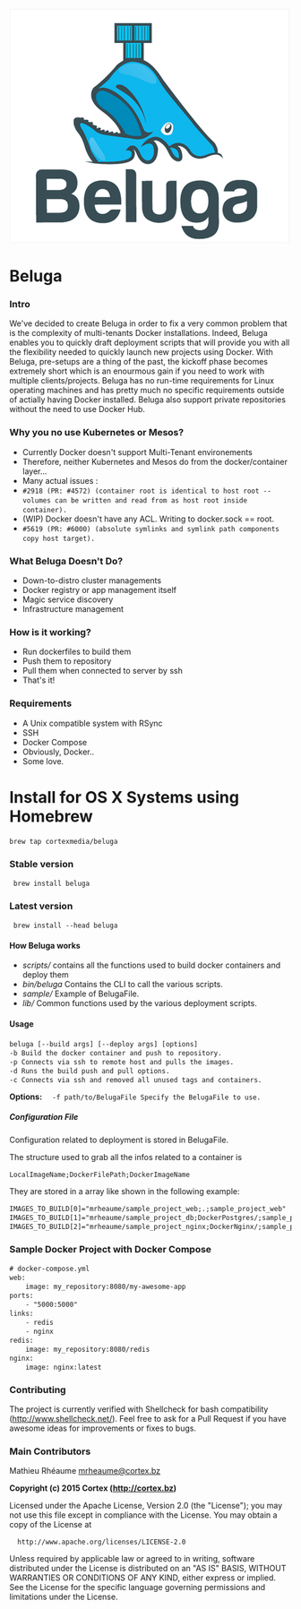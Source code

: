 ![Alt text](/img/logo.png?raw=true "Beluga Cortex")

# **Beluga**
### **Intro**
We've decided to create Beluga in order to fix a very common problem that is the complexity of multi-tenants Docker installations. Indeed, Beluga enables you to quickly draft deployment scripts that will provide you with all the flexibility needed to quickly launch new projects using Docker. With Beluga, pre-setups are a thing of the past, the kickoff phase becomes extremely short which is an enourmous gain if you need to work with multiple clients/projects. Beluga has no run-time requirements for Linux operating machines and has pretty much no specific requirements outside of actially having Docker installed. Beluga also support private repositories without the need to use Docker Hub. 

### **Why you no use Kubernetes or Mesos?**

- Currently Docker doesn't support Multi-Tenant environements
- Therefore, neither Kubernetes and Mesos do from the docker/container layer...
- Many actual issues : 
- ```#2918 (PR: #4572) (container root is identical to host root -- volumes can be written and read from as host root inside container).```
- (WIP) Docker doesn't have any ACL. Writing to docker.sock == root.
-    ```#5619 (PR: #6000) (absolute symlinks and symlink path components copy host target).```

### **What Beluga Doesn't Do?**
- Down-to-distro cluster managements
- Docker registry or app management itself
- Magic service discovery
- Infrastructure management
### **How is it working?**
  - Run dockerfiles to build them
  - Push them to repository
  - Pull them when connected to server by ssh
  - That's it!

### **Requirements**
  - A Unix compatible system with RSync
  - SSH 
  - Docker Compose
  - Obviously, Docker..
  - Some love.

# **Install for OS X Systems using Homebrew**

    brew tap cortexmedia/beluga
    
### Stable version
  
     brew install beluga
### Latest version
  
     brew install --head beluga

#### **How Beluga works**
  - *scripts/* contains all the functions used to build docker containers and deploy them
  - *bin/beluga* Contains the CLI to call the various scripts.
  - *sample/* Example of BelugaFile.
  - *lib/* Common functions used by the various deployment scripts.

#### **Usage**
    
    beluga [--build args] [--deploy args] [options]
    -b Build the docker container and push to repository.
    -p Connects via ssh to remote host and pulls the images.
    -d Runs the build push and pull options.
    -c Connects via ssh and removed all unused tags and containers.
**Options:**
  ```  -f path/to/BelugaFile Specify the BelugaFile to use.```


##### **Configuration File**

Configuration related to deployment is stored in BelugaFile.

The structure used to grab all the infos related to a container is

    LocalImageName;DockerFilePath;DockerImageName

They are stored in a array like shown in the following example:

    IMAGES_TO_BUILD[0]="mrheaume/sample_project_web;.;sample_project_web"
    IMAGES_TO_BUILD[1]="mrheaume/sample_project_db;DockerPostgres/;sample_project_db"
    IMAGES_TO_BUILD[2]="mrheaume/sample_project_nginx;DockerNginx/;sample_project_nginx”
    
### **Sample Docker Project with Docker Compose**

    # docker-compose.yml 
    web:
        image: my_repository:8080/my-awesome-app 
    ports:
        - "5000:5000"
    links:
        - redis
        - nginx
    redis:
        image: my_repository:8080/redis
    nginx: 
        image: nginx:latest
        
### **Contributing**

  The project is currently verified with Shellcheck for bash compatibility (http://www.shellcheck.net/).
  Feel free to ask for a Pull Request if you have awesome ideas for improvements or fixes to bugs.

### **Main Contributors**

  Mathieu Rhéaume <mrheaume@cortex.bz>

  **Copyright (c) 2015 Cortex (http://cortex.bz)**

  Licensed under the Apache License, Version 2.0 (the "License");
  you may not use this file except in compliance with the License.
  You may obtain a copy of the License at

      http://www.apache.org/licenses/LICENSE-2.0

  Unless required by applicable law or agreed to in writing, software
  distributed under the License is distributed on an "AS IS" BASIS,
  WITHOUT WARRANTIES OR CONDITIONS OF ANY KIND, either express or implied.
  See the License for the specific language governing permissions and
  limitations under the License.
